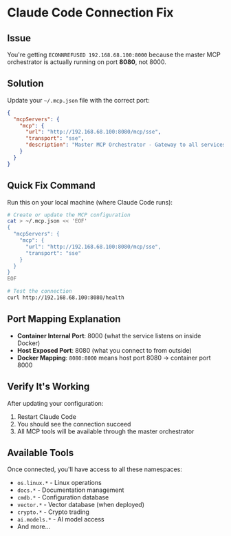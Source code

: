 # Claude Code Connection Fix

## Issue
You're getting `ECONNREFUSED 192.168.68.100:8000` because the master MCP orchestrator is actually running on port **8080**, not 8000.

## Solution

Update your `~/.mcp.json` file with the correct port:

```json
{
  "mcpServers": {
    "mcp": {
      "url": "http://192.168.68.100:8080/mcp/sse",
      "transport": "sse",
      "description": "Master MCP Orchestrator - Gateway to all services"
    }
  }
}
```

## Quick Fix Command

Run this on your local machine (where Claude Code runs):

```bash
# Create or update the MCP configuration
cat > ~/.mcp.json << 'EOF'
{
  "mcpServers": {
    "mcp": {
      "url": "http://192.168.68.100:8080/mcp/sse",
      "transport": "sse"
    }
  }
}
EOF

# Test the connection
curl http://192.168.68.100:8080/health
```

## Port Mapping Explanation

- **Container Internal Port**: 8000 (what the service listens on inside Docker)
- **Host Exposed Port**: 8080 (what you connect to from outside)
- **Docker Mapping**: `8080:8000` means host port 8080 → container port 8000

## Verify It's Working

After updating your configuration:

1. Restart Claude Code
2. You should see the connection succeed
3. All MCP tools will be available through the master orchestrator

## Available Tools

Once connected, you'll have access to all these namespaces:
- `os.linux.*` - Linux operations
- `docs.*` - Documentation management
- `cmdb.*` - Configuration database
- `vector.*` - Vector database (when deployed)
- `crypto.*` - Crypto trading
- `ai.models.*` - AI model access
- And more...